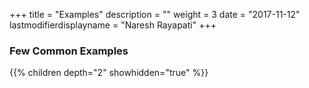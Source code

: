 +++
title = "Examples"
description = ""
weight = 3
date = "2017-11-12"
lastmodifierdisplayname = "Naresh Rayapati"
+++

### Few Common Examples

{{% children depth="2" showhidden="true" %}}
